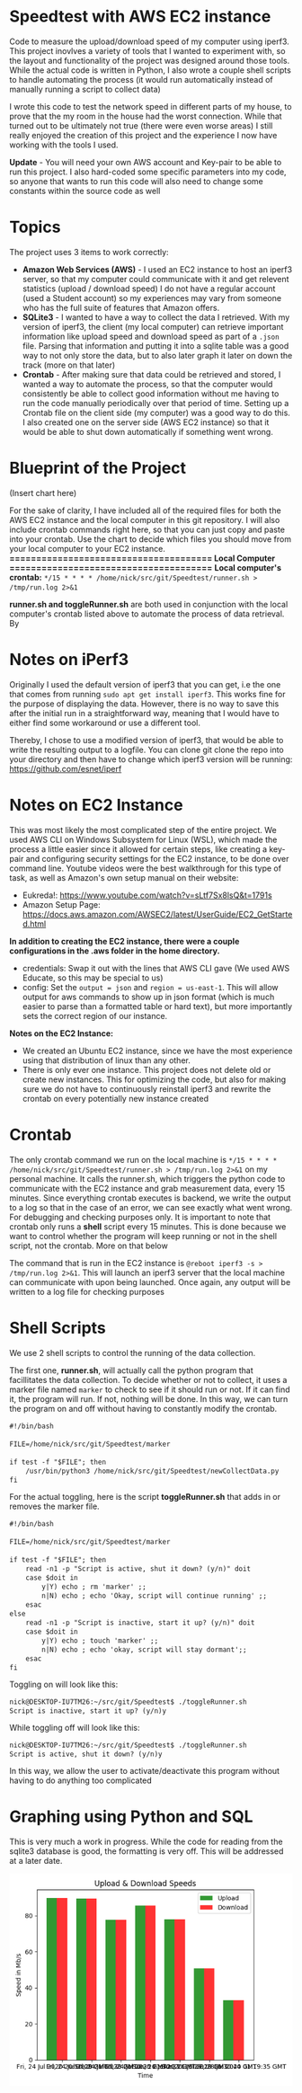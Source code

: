 # Speedtest with AWS EC2 instance
Code to measure the upload/download speed of my computer using iperf3. This project inovlves a variety of tools that I wanted to experiment with, so the layout and functionality of the project was designed around those tools. While the actual code is written in Python, I also wrote a couple shell scripts to handle automating the process (it would run automatically instead of manually running a script to collect data)

I wrote this code to test the network speed in different parts of my house, to prove that the my room in the house had the worst connection. While that turned out to be ultimately not true (there were even worse areas) I still really enjoyed the creation of this project and the experience I now have working with the tools I used.

__Update__ - You will need your own AWS account and Key-pair to be able to run this project. I also hard-coded some specific parameters into my code, so anyone that wants to run this code will also need to change some constants within the source code as well

# Topics
The project uses 3 items to work correctly:
* __Amazon Web Services (AWS)__ - I used an EC2 instance to host an iperf3 server, so that my computer could communicate with it and get relevent statistics (upload / download speed) I do not have a regular account (used a Student account) so my experiences may vary from someone who has the full suite of features that Amazon offers.
* __SQLite3__ - I wanted to have a way to collect the data I retrieved. With my version of iperf3, the client (my local computer) can retrieve important information like upload speed and download speed as part of a `.json` file. Parsing that information and putting it into a sqlite table was a good way to not only store the data, but to also later graph it later on down the track (more on that later)
* __Crontab__ - After making sure that data could be retrieved and stored, I wanted a way to automate the process, so that the computer would consistently be able to collect good information without me having to run the code manually periodically over that period of time. Setting up a Crontab file on the client side (my computer) was a good way to do this. I also created one on the server side (AWS EC2 instance) so that it would be able to shut down automatically if something went wrong. 

# Blueprint of the Project

(Insert chart here)

For the sake of clarity, I have included all of the required files for both the AWS EC2 instance and the local computer in this git repository. I will also include crontab commands right here, so that you can just copy and paste into your crontab. Use the chart to decide which files you should move from your local computer to your EC2 instance. 
__====================================== Local Computer ======================================__
__Local computer's crontab:__ `*/15 * * * * /home/nick/src/git/Speedtest/runner.sh > /tmp/run.log 2>&1`

__runner.sh and toggleRunner.sh__ are both used in conjunction with the local computer's crontab listed above to automate the process of data retrieval. By

# Notes on iPerf3
Originally I used the default version of iperf3 that you can get, i.e the one that comes from running `sudo apt get install iperf3`. This works fine for the purpose of displaying the data. However, there is no way to save this after the initial run in a straightforward way, meaning that I would have to either find some workaround or use a different tool. 

Thereby, I chose to use a modified version of iperf3, that would be able to write the resulting output to a logfile. You can clone git clone the repo into your directory and then have to change which iperf3 version will be running: https://github.com/esnet/iperf

# Notes on EC2 Instance
This was most likely the most complicated step of the entire project. We used AWS CLI on Windows Subsystem for Linux (WSL), which made the process a little easier since it allowed for certain steps, like creating a key-pair and configuring security settings for the EC2 instance, to be done over command line. Youtube videos were the best walkthrough for this type of task, as well as Amazon's own setup manual on their website:
* Eukreda!: https://www.youtube.com/watch?v=sLtf7Sx8lsQ&t=1791s
* Amazon Setup Page: https://docs.aws.amazon.com/AWSEC2/latest/UserGuide/EC2_GetStarted.html

__In addition to creating the EC2 instance, there were a couple configurations in the .aws folder in the home directory.__ 
* credentials: Swap it out with the lines that AWS CLI gave (We used AWS Educate, so this may be special to us)
* config: Set the `output = json` and `region = us-east-1`. This will allow output for aws commands to show up in json format (which is much easier to parse than a formatted table or hard text), but more importantly sets the correct region of our instance. 

__Notes on the EC2 Instance:__
* We created an Ubuntu EC2 instance, since we have the most experience using that distribution of linux than any other. 
* There is only ever one instance. This project does not delete old or create new instances. This for optimizing the code, but also for making sure we do not have to continuously reinstall iperf3 and rewrite the crontab on every potentially new instance created

# Crontab
The only crontab command we run on the local machine is `*/15 * * * * /home/nick/src/git/Speedtest/runner.sh > /tmp/run.log 2>&1` on my personal machine. It calls the runner.sh, which triggers the python code to communicate with the EC2 instance and grab measurement data, every 15 minutes. Since everything crontab executes is backend, we write the output to a log so that in the case of an error, we can see exactly what went wrong. For debugging and checking purposes only. It is important to note that crontab only runs a __shell__ script every 15 minutes. This is done because we want to control whether the program will keep running or not in the shell script, not the crontab. More on that below 

The command that is run in the EC2 instance is `@reboot iperf3 -s > /tmp/run.log 2>&1`. This will launch an iperf3 server that the local machine can communicate with upon being launched. Once again, any output will be written to a log file for checking purposes

# Shell Scripts
We use 2 shell scripts to control the running of the data collection. 

The first one, __runner.sh__, will actually call the python program that facillitates the data collection. To decide whether or not to collect, it uses a marker file named `marker` to check to see if it should run or not. If it can find it, the program will run. If not, nothing will be done. In this way, we can turn the program on and off without having to constantly modify the crontab. 
```
#!/bin/bash

FILE=/home/nick/src/git/Speedtest/marker

if test -f "$FILE"; then
    /usr/bin/python3 /home/nick/src/git/Speedtest/newCollectData.py
fi
```
For the actual toggling, here is the script __toggleRunner.sh__ that adds in or removes the marker file. 
```
#!/bin/bash

FILE=/home/nick/src/git/Speedtest/marker

if test -f "$FILE"; then
    read -n1 -p "Script is active, shut it down? (y/n)" doit
    case $doit in
        y|Y) echo ; rm 'marker' ;;
        n|N) echo ; echo 'Okay, script will continue running' ;;
    esac
else
    read -n1 -p "Script is inactive, start it up? (y/n)" doit
    case $doit in
        y|Y) echo ; touch 'marker' ;;
        n|N) echo ; echo 'okay, script will stay dormant';;
    esac
fi
```
Toggling on will look like this:
```
nick@DESKTOP-IU7TM26:~/src/git/Speedtest$ ./toggleRunner.sh
Script is inactive, start it up? (y/n)y
```
While toggling off will look like this:
```
nick@DESKTOP-IU7TM26:~/src/git/Speedtest$ ./toggleRunner.sh
Script is active, shut it down? (y/n)y
```
In this way, we allow the user to activate/deactivate this program without having to do anything too complicated

# Graphing using Python and SQL
This is very much a work in progress. While the code for reading from the sqlite3 database is good, the formatting is very off. This will be addressed at a later date.

![1](https://github.com/jazhang1999/Speedtest/blob/master/Figures/Figure1.png?raw=true)
